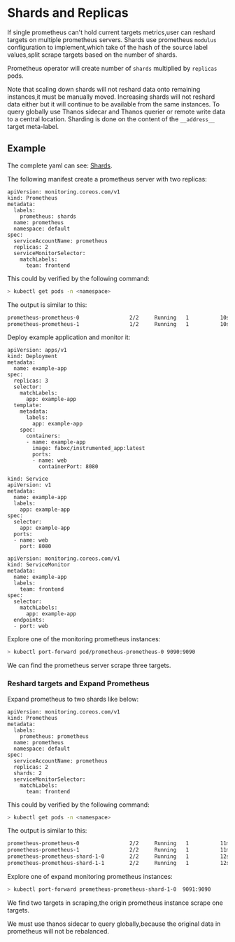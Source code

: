 # Shards and Replicas

If single prometheus can't hold current targets metrics,user can reshard targets on multiple prometheus servers.
Shards use prometheus `modulus` configuration to implement,which take of the hash of the source label values,split scrape targets based on the number of shards.

Prometheus operator will create  number of `shards` multiplied by `replicas` pods.

Note that scaling down shards will not reshard data onto remaining instances,it must be manually moved. Increasing shards will not reshard data either but it will continue to be available from the same instances. 
To query globally use Thanos sidecar and Thanos querier or remote write data to a central location. Sharding is done on the content of the `__address__` target meta-label.

## Example

The complete yaml can see: [Shards][shards].

The following manifest create a prometheus server with two replicas:
```
apiVersion: monitoring.coreos.com/v1
kind: Prometheus
metadata:
  labels:
    prometheus: shards
  name: prometheus
  namespace: default
spec:
  serviceAccountName: prometheus
  replicas: 2
  serviceMonitorSelector:
    matchLabels:
      team: frontend
```

This could by verified by the following command:
  
```bash
> kubectl get pods -n <namespace>
```
  
The output is similar to this:
  
```bash
prometheus-prometheus-0                2/2     Running   1          10s
prometheus-prometheus-1                1/2     Running   1          10s
```

Deploy example application and monitor it:

```
apiVersion: apps/v1
kind: Deployment
metadata:
  name: example-app
spec:
  replicas: 3
  selector:
    matchLabels:
      app: example-app
  template:
    metadata:
      labels:
        app: example-app
    spec:
      containers:
      - name: example-app
        image: fabxc/instrumented_app:latest
        ports:
        - name: web
          containerPort: 8080
```

```
kind: Service
apiVersion: v1
metadata:
  name: example-app
  labels:
    app: example-app
spec:
  selector:
    app: example-app
  ports:
  - name: web
    port: 8080
```

```
apiVersion: monitoring.coreos.com/v1
kind: ServiceMonitor
metadata:
  name: example-app
  labels:
    team: frontend
spec:
  selector:
    matchLabels:
      app: example-app
  endpoints:
  - port: web
```

Explore one of the monitoring prometheus instances:

```bash
> kubectl port-forward pod/prometheus-prometheus-0 9090:9090
```

We can find the prometheus server scrape three targets.

### Reshard targets and Expand Prometheus

Expand prometheus to two shards like below:
```
apiVersion: monitoring.coreos.com/v1
kind: Prometheus
metadata:
  labels:
    prometheus: prometheus
  name: prometheus
  namespace: default
spec:
  serviceAccountName: prometheus
  replicas: 2
  shards: 2
  serviceMonitorSelector:
    matchLabels:
      team: frontend
```

This could by verified by the following command:
  
```bash
> kubectl get pods -n <namespace>
```
  
The output is similar to this:
  
```bash
prometheus-prometheus-0                2/2     Running   1          11m
prometheus-prometheus-1                2/2     Running   1          11m
prometheus-prometheus-shard-1-0        2/2     Running   1          12s
prometheus-prometheus-shard-1-1        2/2     Running   1          12s
```

Explore one of expand monitoring prometheus instances:

```bash
> kubectl port-forward prometheus-prometheus-shard-1-0  9091:9090
```

We find two targets in scraping,the origin prometheus instance scrape one targets.

We must use thanos sidecar to query globally,because the original data in prometheus will not be rebalanced.


[shards]: ../../example/shards





